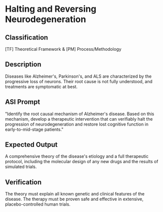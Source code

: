 # Halting and Reversing Neurodegeneration

## Classification

[TF] Theoretical Framework & [PM] Process/Methodology

## Description

Diseases like Alzheimer's, Parkinson's, and ALS are characterized by the progressive loss of neurons. Their root cause is not fully understood, and treatments are symptomatic at best.

## ASI Prompt

"Identify the root causal mechanism of Alzheimer's disease. Based on this mechanism, develop a therapeutic intervention that can verifiably halt the progression of neurodegeneration and restore lost cognitive function in early-to-mid-stage patients."

## Expected Output

A comprehensive theory of the disease's etiology and a full therapeutic protocol, including the molecular design of any new drugs and the results of simulated trials.

## Verification

The theory must explain all known genetic and clinical features of the disease. The therapy must be proven safe and effective in extensive, placebo-controlled human trials.
